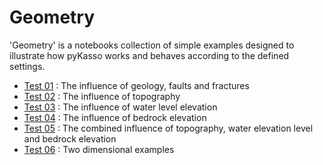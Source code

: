 # Geometry

'Geometry' is a notebooks collection of simple examples designed to illustrate how pyKasso works and behaves according to the defined settings.

- [Test 01](geometry_01.ipynb) : The influence of geology, faults and fractures
- [Test 02](geometry_02.ipynb) : The influence of topography
- [Test 03](geometry_03.ipynb) : The influence of water level elevation
- [Test 04](geometry_04.ipynb) : The influence of bedrock elevation
- [Test 05](geometry_05.ipynb) : The combined influence of topography, water elevation level and bedrock elevation
- [Test 06](geometry_06.ipynb) : Two dimensional examples